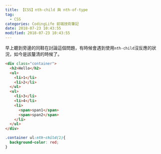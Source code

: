 ```yaml
---
title: 【CSS】nth-child 與 nth-of-type
tag:
  - CSS
categories: CodingLife 前端技術筆記
date: 2018-07-23 10:43:55
modified: 2018-07-23 10:43:55
---
```


早上聽到旁邊的同鞋在討論這個問題，有時候會遇到使用`nth-child`沒反應的狀況，如今是該釐清的時候了。

<!--more-->

```html
<div class="container">
  <h2>Hello</h2>
  <ul>
    <li>1</li>
    <li>2</li>
  </ul>
  <ul>
    <li>3</li>
    <li>4</li>
    <li>
      <span>span1</span>
      <span>span2</span>
    </li>
  </ul>
</div>
```
```css
.container ul:nth-child(2){
  background-color: red;
}
```
